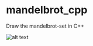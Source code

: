 # mandelbrot_cpp
Draw the mandelbrot-set in C++

![alt text](https://github.com/ChinksofLight/mandelbrot_cpp/blob/master/image.jpeg)
